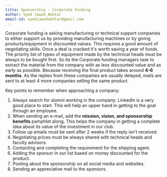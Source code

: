 ```yaml
---
title: Sponsorship - Corporate Funding
author: Syed Jawad Akhtar
email-id: syedjawadakhtar@gmail.com
---
```


Corporate funding is asking manufacturing or technical support companies to either support us by providing manufacturing machines or by giving products/equipment in discounted values. This requires a good amount of negotiating skills. Once a deal is cracked it's worth saving a year of funds. The priority list of types of equipment made by the technical heads must be always to be bought first. So its the Corporate funding managers task to extract the material from the company with as less discounted value and as early as possible. Because receiving the final product takes around **4-6 months**. As the replies from these companies are usually delayed, mails are sent to at least 4 more companies selling the same product.

Key points to remember when approaching a company:

1. Always search for alumni working in the company. LinkedIn is a very good place to start. This will help an upper hand in getting to the goal through an employee.
2. When sending an e-mail, add the **mission, vision, and sponsorship benefits** pamphlet along. This helps the company in getting a complete idea about its value of the investment in our club.
3. Follow up emails must be sent after 2 weeks if the reply isn't received.
4. Negotiating prices must be always shared with technical heads and faculty advisors.
5. Contacting and completing the requirement for the shipping agent.
6. Adding the sponsor in our list based on money discounted for the product.
7. Posting about the sponsorship on all social media and websites.
8. Sending an appreciative mail to the sponsors.
